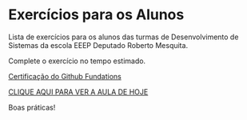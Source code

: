 # Exercícios para os Alunos
Lista de exercícios para os alunos das turmas de Desenvolvimento de Sistemas da escola EEEP Deputado Roberto Mesquita.

Complete o exercício no tempo estimado.

<a href="https://www.linkedin.com/company/github-brazil/posts?lipi=urn%3Ali%3Apage%3Ad_flagship3_feed%3Bgx0HwK3EQGeTWfEMuqP5Uw%3D%3D">Certificação do Github Fundations</a>

<a href="https://meet.google.com/fvt-xqok-xtg" target="_blank">CLIQUE AQUI PARA VER A AULA DE HOJE</a>

Boas práticas!

